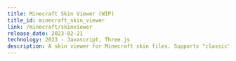 ```yaml
---
title: Minecraft Skin Viewer (WIP)
title_id: minecraft_skin_viewer
link: /minecraft/skinviewer
release_date: 2023-02-21
technology: 2023 - Javascript, Three.js
description: A skin viewer for Minecraft skin files. Supports "classic" (64x32) and "modern" (64x64) skin files.
---
```

